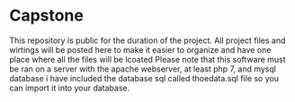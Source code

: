# Capstone
This repository is public for the duration of the project. All project files and wirtings will be posted here to make it easier to organize and have one place where all the files will be lcoated 
Please note that this software must be ran on a server with the apache webserver, at least php 7, and mysql database i have included the database sql called thoedata.sql file so you can import it into your database.
